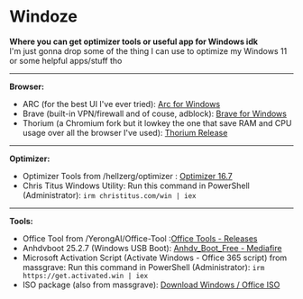 # Windoze
**Where you can get optimizer tools or useful app for Windows idk**<br>
I'm just gonna drop some of the thing I can use to optimize my Windows 11 or some helpful apps/stuff tho

---
**Browser:**
- ARC (for the best UI I've ever tried): [Arc for Windows](https://releases.arc.net/windows/ArcInstaller.exe)
- Brave (built-in VPN/firewall and of couse, adblock): [Brave for Windows](https://laptop-updates.brave.com/download/BRV011?bitness=64)
- Thorium (a Chromium fork but it lowkey the one that save RAM and CPU usage over all the browser I've used): [Thorium Release](https://github.com/Alex313031/Thorium-Win/releases)
---
**Optimizer:**
- Optimizer Tools from /hellzerg/optimizer : [Optimizer 16.7](https://github.com/hellzerg/optimizer/releases/download/16.7/Optimizer-16.7.exe)
- Chris Titus Windows Utility: Run this command in PowerShell (Administrator): ``irm christitus.com/win | iex``
---
**Tools:**
- Office Tool from /YerongAI/Office-Tool :[Office Tools - Releases](https://github.com/YerongAI/Office-Tool/releases/tag/v10.26.36.0)
- Anhdvboot 25.2.7 (Windows USB Boot): [Anhdv_Boot_Free - Mediafire](https://www.mediafire.com/folder/54mfxlkkahnw1/Anhdv_Boot_Free)
- Microsoft Activation Script (Activate Windows - Office 365 script) from massgrave: Run this command in PowerShell (Administrator): ``irm https://get.activated.win | iex``
- ISO package (also from massgrave): [Download Windows / Office ISO](https://massgrave.dev/genuine-installation-media)
